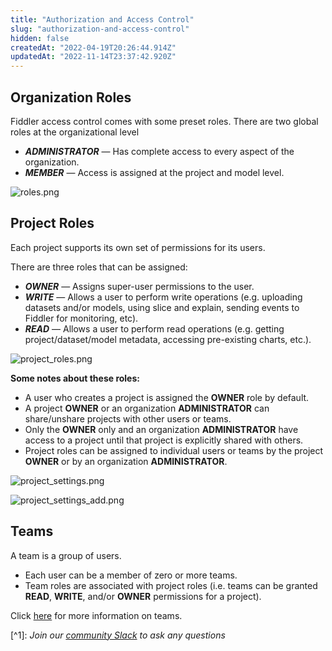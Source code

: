 ```yaml
---
title: "Authorization and Access Control"
slug: "authorization-and-access-control"
hidden: false
createdAt: "2022-04-19T20:26:44.914Z"
updatedAt: "2022-11-14T23:37:42.920Z"
---
```

## Organization Roles

Fiddler access control comes with some preset roles. There are two global roles at the organizational level 

- **_ADMINISTRATOR_** — Has complete access to every aspect of the organization.
- **_MEMBER_** — Access is assigned at the project and model level.

![](https://files.readme.io/0fbfca7-roles.png "roles.png")

## Project Roles

Each project supports its own set of permissions for its users.

There are three roles that can be assigned:

- **_OWNER_** — Assigns super-user permissions to the user.
- **_WRITE_** — Allows a user to perform write operations (e.g. uploading datasets and/or models, using slice and explain, sending events to Fiddler for monitoring, etc).
- **_READ_** — Allows a user to perform read operations (e.g. getting project/dataset/model metadata, accessing pre-existing charts, etc.).

![](https://files.readme.io/3b07b46-project_roles.png "project_roles.png")

**Some notes about these roles:**

- A user who creates a project is assigned the **OWNER** role by default.
- A project **OWNER** or an organization **ADMINISTRATOR** can share/unshare projects with other users or teams.
- Only the **OWNER** only and an organization **ADMINISTRATOR** have access to a project until that project is explicitly shared with others.
- Project roles can be assigned to individual users or teams by the project  
  **OWNER** or by an organization **ADMINISTRATOR**.

![](https://files.readme.io/caf2bc9-project_settings.png "project_settings.png")

![](https://files.readme.io/97b71c4-project_settings_add.png "project_settings_add.png")

## Teams

A team is a group of users.

- Each user can be a member of zero or more teams.
- Team roles are associated with project roles (i.e. teams can be granted  
  **READ**, **WRITE**, and/or **OWNER** permissions for a project).

Click [here](doc:settings#teams) for more information on teams.

[^1]\: _Join our [community Slack](https://www.fiddler.ai/slackinvite) to ask any questions_